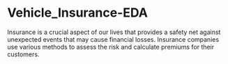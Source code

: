 # Vehicle_Insurance-EDA
Insurance is a crucial aspect of our lives that provides a safety net against unexpected events that may cause financial losses. Insurance companies use various methods to assess the risk and calculate premiums for their customers.
